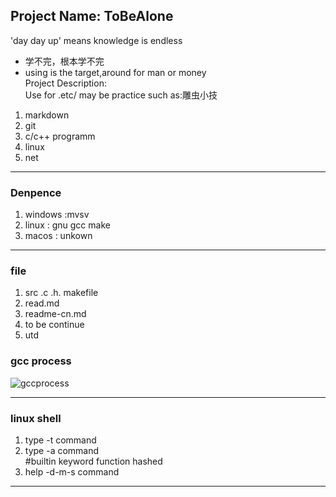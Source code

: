 ## Project Name: ToBeAlone
'day day up' means knowledge is endless
- 学不完，根本学不完
- using is the target,around for man or money  
Project Description:   
Use for .etc/
may be practice such as:雕虫小技
1. markdown
2. git 
3. c/c++ programm
4. linux
5. net  
----
### Denpence
1. windows :mvsv
2. linux : gnu gcc make
3. macos : unkown
----
### file
1. src  .c .h. makefile
3. read.md
4. readme-cn.md
5. to be continue
6. utd
### gcc process
![gccprocess]("http://lcz.lcz251.top/lwt/ee.jpg")
<!-- 
![gccprocess]("https://github.com/lcz215/test/blob/main/ccomplier.jpg"
)

<img height="50%" 
src="./pic/ccomplier.jpg">
-->
---
### linux shell  
1. type -t command  
2. type -a command  
#builtin keyword function hashed  
3. help -d-m-s command  
---
